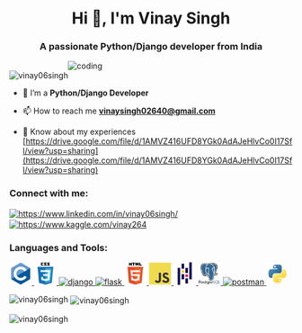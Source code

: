 
<h1 align="center">Hi 👋, I'm Vinay Singh</h1>
<h3 align="center">A passionate Python/Django developer from India</h3>

<image align="right" alt="coding" width="400" src="https://miro.medium.com/v2/resize:fit:1400/1*defveqJwCb77B2UJOCuGuA.gif">

<p align="left"> <img src="https://komarev.com/ghpvc/?username=vinay06singh&label=Profile%20views&color=0e75b6&style=flat" alt="vinay06singh" /> </p>

- 🌱 I’m a **Python/Django Developer**

- 📫 How to reach me **vinaysingh02640@gmail.com**

- 📄 Know about my experiences [https://drive.google.com/file/d/1AMVZ416UFD8YGk0AdAJeHlvCo0I17Sfl/view?usp=sharing](https://drive.google.com/file/d/1AMVZ416UFD8YGk0AdAJeHlvCo0I17Sfl/view?usp=sharing)

<h3 align="left">Connect with me:</h3>
<p align="left">
<a href="https://linkedin.com/in/https://www.linkedin.com/in/vinay06singh/" target="blank"><img align="center" src="https://raw.githubusercontent.com/rahuldkjain/github-profile-readme-generator/master/src/images/icons/Social/linked-in-alt.svg" alt="https://www.linkedin.com/in/vinay06singh/" height="30" width="40" /></a>
<a href="https://kaggle.com/https://www.kaggle.com/vinay264" target="blank"><img align="center" src="https://raw.githubusercontent.com/rahuldkjain/github-profile-readme-generator/master/src/images/icons/Social/kaggle.svg" alt="https://www.kaggle.com/vinay264" height="30" width="40" /></a>
</p>

<h3 align="left">Languages and Tools:</h3>
<p align="left"> <a href="https://www.cprogramming.com/" target="_blank" rel="noreferrer"> <img src="https://raw.githubusercontent.com/devicons/devicon/master/icons/c/c-original.svg" alt="c" width="40" height="40"/> </a> <a href="https://www.w3schools.com/css/" target="_blank" rel="noreferrer"> <img src="https://raw.githubusercontent.com/devicons/devicon/master/icons/css3/css3-original-wordmark.svg" alt="css3" width="40" height="40"/> </a> <a href="https://www.djangoproject.com/" target="_blank" rel="noreferrer"> <img src="https://cdn.worldvectorlogo.com/logos/django.svg" alt="django" width="40" height="40"/> </a> <a href="https://flask.palletsprojects.com/" target="_blank" rel="noreferrer"> <img src="https://www.vectorlogo.zone/logos/pocoo_flask/pocoo_flask-icon.svg" alt="flask" width="40" height="40"/> </a> <a href="https://www.w3.org/html/" target="_blank" rel="noreferrer"> <img src="https://raw.githubusercontent.com/devicons/devicon/master/icons/html5/html5-original-wordmark.svg" alt="html5" width="40" height="40"/> </a> <a href="https://developer.mozilla.org/en-US/docs/Web/JavaScript" target="_blank" rel="noreferrer"> <img src="https://raw.githubusercontent.com/devicons/devicon/master/icons/javascript/javascript-original.svg" alt="javascript" width="40" height="40"/> </a> <a href="https://pandas.pydata.org/" target="_blank" rel="noreferrer"> <img src="https://raw.githubusercontent.com/devicons/devicon/2ae2a900d2f041da66e950e4d48052658d850630/icons/pandas/pandas-original.svg" alt="pandas" width="40" height="40"/> </a> <a href="https://www.postgresql.org" target="_blank" rel="noreferrer"> <img src="https://raw.githubusercontent.com/devicons/devicon/master/icons/postgresql/postgresql-original-wordmark.svg" alt="postgresql" width="40" height="40"/> </a> <a href="https://postman.com" target="_blank" rel="noreferrer"> <img src="https://www.vectorlogo.zone/logos/getpostman/getpostman-icon.svg" alt="postman" width="40" height="40"/> </a> <a href="https://www.python.org" target="_blank" rel="noreferrer"> <img src="https://raw.githubusercontent.com/devicons/devicon/master/icons/python/python-original.svg" alt="python" width="40" height="40"/> </a> </p>

<p><img align="left" src="https://github-readme-stats.vercel.app/api/top-langs?username=vinay06singh&show_icons=true&locale=en&layout=compact" alt="vinay06singh" /></p>

<p>&nbsp;<img align="center" src="https://github-readme-stats.vercel.app/api?username=vinay06singh&show_icons=true&locale=en" alt="vinay06singh" /></p>

<p><img align="center" src="https://github-readme-streak-stats.herokuapp.com/?user=vinay06singh&" alt="vinay06singh" /></p>

